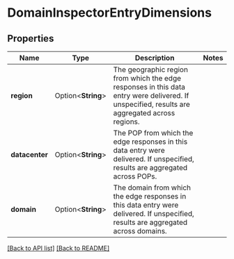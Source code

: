 # DomainInspectorEntryDimensions

## Properties

Name | Type | Description | Notes
------------ | ------------- | ------------- | -------------
**region** | Option<**String**> | The geographic region from which the edge responses in this data entry were delivered. If unspecified, results are aggregated across regions. | 
**datacenter** | Option<**String**> | The POP from which the edge responses in this data entry were delivered. If unspecified, results are aggregated across POPs. | 
**domain** | Option<**String**> | The domain from which the edge responses in this data entry were delivered. If unspecified, results are aggregated across domains. | 

[[Back to API list]](../README.md#documentation-for-api-endpoints) [[Back to README]](../README.md)


